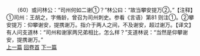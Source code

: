 　　（60）或问林公：“司州何如二谢①？”林公曰：“故当攀安提万②。”【注释】①司州：王胡之，字脩龄，曾召为司州刺史。参看《言语）第81 则注①。②攀安提万：仰攀谢安，提携谢万。指介于两人之间，不及谢安，超过谢万。【译文】有人问支道林：“司州和谢家两兄弟相比，怎么样？”支道林说：“当然是仰攀谢安，提携谢万。”
<br>[上一篇](09_59) [回卷首](09_00) [下一篇](09_61)

